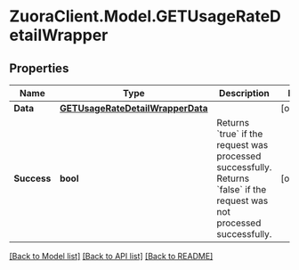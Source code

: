 # ZuoraClient.Model.GETUsageRateDetailWrapper

## Properties

Name | Type | Description | Notes
------------ | ------------- | ------------- | -------------
**Data** | [**GETUsageRateDetailWrapperData**](GETUsageRateDetailWrapperData.md) |  | [optional] 
**Success** | **bool** | Returns &#x60;true&#x60; if the request was processed successfully.    Returns &#x60;false&#x60; if the request was not processed successfully.   | [optional] 

[[Back to Model list]](../README.md#documentation-for-models) [[Back to API list]](../README.md#documentation-for-api-endpoints) [[Back to README]](../README.md)

